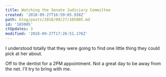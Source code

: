```yaml
---
title: Watching the Senate Judiciary Committee
created: '2018-09-27T16:59:05.938Z'
path: blog/posts/2018/09/27/165905.md
id: '165905'
ctUpdates: 3
modified: '2018-09-27T17:26:51.176Z'
---
```

I understood totally that they were going to find one little thing they could pick at her about.

Off to the dentist for a 2PM appointment. Not a great day to be away from the net. I'll try to bring with me.